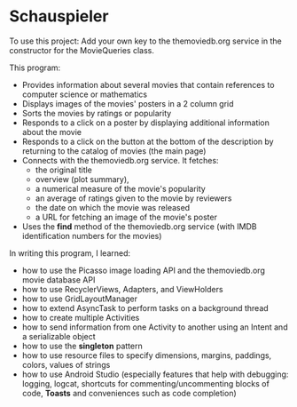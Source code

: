 # Schauspieler
To use this project: Add your own key to the themoviedb.org service in the constructor for the MovieQueries class.

This program:
- Provides information about several movies that contain references to computer science
or mathematics 
- Displays images of the movies' posters in a 2 column grid
- Sorts the movies by ratings or popularity
- Responds to a click on a poster by displaying additional information about the movie
- Responds to a click on the button at the bottom of the description by returning to
the catalog of movies (the main page)
- Connects with the themoviedb.org service. It fetches:
    - the original title
    - overview (plot summary),
    - a numerical measure of the movie's popularity
    - an average of ratings given to the movie by reviewers
    - the date on which the movie was released
    - a URL for fetching an image of the movie's poster
- Uses the **find** method of the themoviedb.org service (with IMDB identification numbers for the movies)

In writing this program, I learned:
- how to use the Picasso image loading API and the themoviedb.org movie database API
- how to use RecyclerViews, Adapters, and ViewHolders
- how to use GridLayoutManager
- how to extend AsyncTask to perform tasks on a background thread
- how to create multiple Activities
- how to send information from one Activity to another using an Intent and a serializable object
- how to use the **singleton** pattern
- how to use resource files to specify dimensions, margins, paddings, colors, values of strings
- how to use Android Studio (especially features that help with debugging: logging, logcat,
shortcuts for commenting/uncommenting blocks of code, **Toasts** and conveniences such as code completion)
